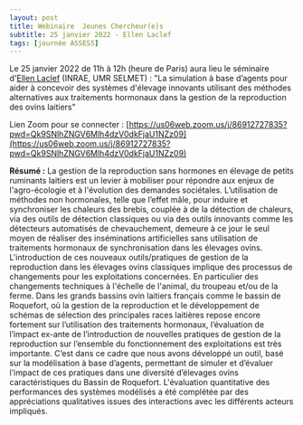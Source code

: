 ```yaml
---
layout: post
title: Webinaire  Jeunes Chercheur(e)s
subtitle: 25 janvier 2022 - Ellen Laclef
tags: [journée ASSESS]
---
```


Le 25 janvier 2022 de 11h à 12h (heure de Paris) aura lieu le séminaire d'[Ellen Laclef](https://www.researchgate.net/profile/Ellen-Laclef) (INRAE, UMR SELMET) :
"La simulation à base d’agents pour aider à concevoir des systèmes d'élevage innovants utilisant des méthodes alternatives aux traitements hormonaux dans la gestion de la reproduction des ovins laitiers"

Lien Zoom pour se connecter : [https://us06web.zoom.us/j/86912727835?pwd=Qk9SNlhZNGV6Mlh4dzV0dkFjaU1NZz09](https://us06web.zoom.us/j/86912727835?pwd=Qk9SNlhZNGV6Mlh4dzV0dkFjaU1NZz09)


**Résumé :**
La gestion de la reproduction sans hormones en élevage de petits ruminants laitiers est un levier à mobiliser pour répondre aux enjeux de l'agro-écologie et à l'évolution des demandes sociétales. L’utilisation de méthodes non hormonales, telle que l’effet mâle, pour induire et synchroniser les chaleurs des brebis, couplée à de la détection de chaleurs, via des outils de détection classiques ou via des outils innovants comme les détecteurs automatisés de chevauchement, demeure à ce jour le seul moyen de réaliser des inséminations artificielles sans utilisation de traitements hormonaux de synchronisation dans les élevages ovins. L'introduction de ces nouveaux outils/pratiques de gestion de la reproduction dans les élevages ovins classiques implique des processus de changements pour les exploitations concernées. En particulier des changements techniques à l'échelle de l'animal, du troupeau et/ou de la ferme. Dans les grands bassins ovin laitiers français comme le bassin de Roquefort, où la gestion de la reproduction et le développement de schémas de sélection des principales races laitières repose encore fortement sur l’utilisation des traitements hormonaux, l’évaluation de l’impact ex-ante de l’introduction de nouvelles pratiques de gestion de la reproduction sur l’ensemble du fonctionnement des exploitations est très importante. C’est dans ce cadre que nous avons développé un outil, basé sur la modélisation à base d’agents, permettant de simuler et d’évaluer l'impact de ces pratiques dans une diversité d’élevages ovins caractéristiques du Bassin de Roquefort. L'évaluation quantitative des performances des systèmes modélisés a été complétée par des appréciations qualitatives issues des interactions avec les différents acteurs impliqués.